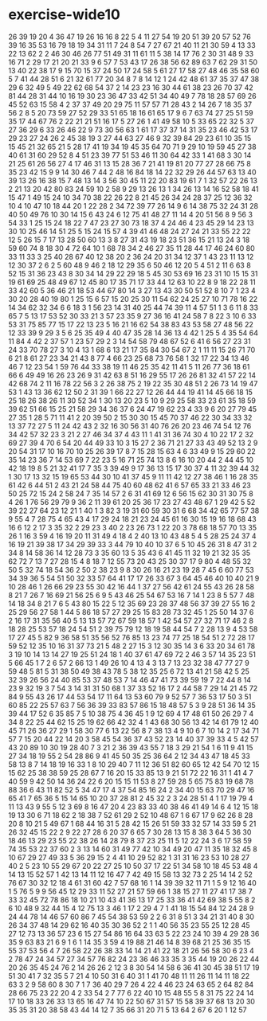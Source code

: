 # exercise-wide10
26
39
19
20
4
36
47
19
26
16
16
8
22
5
4
11
27
54
19
20
51
39
20
57
52
76
39
16
35
53
16
79
18
19
34
31
11
7
24
8
54
7
27
67
21
40
11
21
30
59
4
13
33
22
13
62
2
2
46
30
46
26
77
51
49
31
11
61
11
5
38
14
17
76
2
30
31
48
9
33
16
71
2
29
17
21
20
21
33
9
6
57
7
53
43
17
26
38
56
62
89
63
7
62
29
31
50
13
40
22
38
17
9
15
70
15
37
24
50
17
24
58
5
61
27
17
58
27
48
46
35
58
60
5
7
41
44
28
51
6
21
32
61
77
20
34
8
7
8
14
12
1
24
42
48
61
37
35
37
47
38
29
6
32
49
5
49
22
62
68
54
37
2
14
23
23
16
30
44
61
38
23
26
70
37
42
81
44
28
31
44
10
16
19
30
23
36
47
33
42
51
34
40
49
7
78
18
28
57
69
26
45
52
63
15
58
4
2
37
37
49
20
29
75
11
57
57
71
28
43
2
14
26
7
18
35
37
56
2
8
5
20
73
59
27
52
29
33
51
65
18
16
61
65
17
9
6
7
63
74
27
25
51
59
35
17
44
67
76
2
22
21
21
51
16
17
5
27
26
1
41
49
58
10
5
33
65
22
32
5
37
27
36
29
6
33
26
46
22
9
73
30
56
63
1
61
17
37
37
14
31
35
23
46
42
53
17
29
23
27
24
26
2
45
38
19
3
27
44
63
27
46
9
32
39
84
29
23
61
10
35
15
15
45
21
32
65
21
5
28
17
41
19
34
19
45
35
64
70
71
9
29
10
19
59
45
27
38
40
61
31
60
29
52
8
4
51
23
39
77
51
53
46
11
30
64
42
33
1
41
68
3
30
14
21
25
61
26
56
27
4
17
46
31
13
15
28
36
7
21
41
19
81
20
77
27
28
66
75
8
35
23
42
15
9
9
14
30
46
7
44
2
48
16
84
18
14
22
32
29
26
44
57
63
13
40
39
13
26
16
38
15
7
48
13
14
3
56
30
45
11
22
20
83
19
61
7
1
32
57
22
26
13
2
21
13
20
42
80
83
24
59
10
2
58
9
29
13
26
13
1
34
26
13
14
16
52
58
18
41
15
47
1
49
15
24
10
34
70
38
22
26
22
8
21
45
26
34
24
28
37
25
12
36
32
10
4
10
47
10
18
44
20
1
22
28
2
34
72
39
77
26
14
9
6
14
38
75
32
24
31
28
40
50
49
76
10
30
14
15
6
43
24
6
12
75
41
48
27
11
14
4
20
51
56
8
9
56
3
54
33
1
25
15
24
18
22
7
47
23
27
30
73
18
37
4
24
46
4
23
45
29
14
23
13
30
10
25
46
14
51
25
5
15
24
15
57
4
39
41
46
48
24
27
24
21
33
55
22
22
12
5
26
15
7
17
13
28
50
60
13
3
8
27
31
43
19
18
23
51
36
15
21
13
24
3
18
59
60
74
8
18
30
4
72
64
10
1
68
78
34
2
46
27
35
11
28
44
17
46
24
60
80
33
11
33
3
25
40
28
67
40
12
38
20
2
36
24
20
31
34
12
37
1
43
23
11
13
12
12
30
37
2
6
2
5
60
48
9
46
2
18
12
29
35
6
50
46
12
20
5
4
51
2
11
6
63
8
52
15
31
36
23
43
8
30
34
14
29
22
29
18
5
45
30
53
69
16
23
31
10
15
15
31
19
61
69
25
48
49
67
12
45
80
17
35
71
17
33
44
12
63
10
22
8
9
18
22
28
11
33
42
60
5
36
46
21
18
53
44
67
80
14
3
27
13
43
30
50
51
52
8
10
7
1
23
4
30
20
28
40
19
80
1
25
15
6
57
15
20
25
30
11
54
62
24
25
27
10
71
78
16
22
14
34
62
32
34
6
6
18
3
1
56
23
14
31
40
25
44
74
39
11
4
57
51
1
3
6
11
8
33
65
7
5
13
17
53
52
30
33
21
3
57
23
35
9
27
36
16
41
24
58
7
8
22
3
10
6
33
53
31
75
85
77
15
17
22
13
23
5
16
21
16
62
54
38
83
43
53
58
27
48
56
22
12
33
39
9
29
3
5
6
25
35
49
4
40
47
35
28
14
36
13
4
42
1
25
5
4
35
54
64
11
84
4
42
2
37
57
1
23
57
29
2
3
14
54
58
79
48
67
52
6
41
6
56
27
23
31
24
33
70
78
27
3
10
4
13
1
68
6
13
21
17
35
84
30
54
67
2
1
11
11
15
26
71
70
6
21
8
61
27
23
34
21
43
8
77
4
66
23
25
68
73
76
58
1
32
17
22
34
13
46
46
7
12
23
54
1
59
76
44
33
38
19
11
46
25
35
42
11
41
5
11
26
77
36
18
61
66
6
49
49
16
26
23
26
9
31
42
63
8
51
16
29
55
17
26
26
81
32
41
57
22
14
42
68
74
2
11
16
78
22
56
3
2
26
38
75
2
19
22
35
30
48
51
2
26
73
14
19
47
53
1
43
13
36
62
12
50
2
31
39
1
66
22
27
12
26
44
44
19
41
14
45
66
18
15
25
18
26
38
26
11
30
52
34
1
30
13
20
23
5
10
9
29
25
58
33
23
61
35
18
59
39
62
51
66
15
25
21
58
29
34
36
37
6
24
47
19
62
23
4
33
9
6
20
27
79
45
27
35
1
28
5
71
11
41
2
20
39
50
2
15
30
30
15
45
70
37
46
22
30
34
33
32
13
37
72
27
5
11
24
42
43
2
32
16
30
56
31
40
76
26
20
23
46
74
54
12
76
34
42
57
32
23
3
21
2
27
46
34
37
4
43
11
1
41
31
36
74
30
4
10
22
17
2
32
69
27
39
4
70
6
54
20
44
49
33
10
3
15
27
2
36
71
21
27
33
43
49
52
13
2
9
20
54
31
17
10
16
70
10
25
26
39
17
8
7
15
28
15
63
4
6
33
49
9
15
29
60
22
35
14
23
36
7
14
53
69
7
22
23
5
16
71
25
74
13
8
6
16
10
20
44
2
44
45
10
42
18
19
8
5
21
32
41
17
7
35
3
39
49
9
17
36
13
15
17
30
37
4
11
32
39
44
32
1
30
17
13
32
15
19
65
53
44
30
10
41
37
45
9
11
11
42
12
27
38
46
1
16
28
35
61
42
6
44
51
2
43
21
24
58
44
75
40
60
48
62
41
6
57
65
33
21
33
46
23
50
25
72
15
24
2
58
24
7
35
14
57
2
6
31
41
69
12
6
56
15
62
30
31
30
75
8
4
26
1
76
56
29
79
9
36
2
11
39
61
20
25
36
17
23
27
43
48
67
1
29
42
5
52
39
22
27
64
23
12
21
1
40
1
3
82
3
19
31
60
59
30
31
6
68
34
42
65
77
57
38
9
55
4
7
28
75
4
65
43
4
17
29
24
18
21
23
24
45
61
16
30
15
19
16
18
68
43
16
6
12
2
17
3
35
32
2
29
23
3
40
2
23
26
73
1
22
20
3
78
68
18
57
70
13
35
26
1
16
3
59
4
16
19
20
11
31
49
4
18
4
2
40
13
10
43
48
5
4
5
28
25
24
37
4
16
19
21
39
38
17
34
29
39
33
3
44
79
10
40
10
37
6
5
10
45
26
31
8
47
31
2
34
8
14
58
36
14
12
28
73
3
35
60
13
5
35
43
6
41
45
11
32
19
21
32
35
35
62
72
7
13
7
27
28
15
4
8
18
7
12
55
73
20
43
25
30
37
17
9
80
4
48
55
32
50
5
32
74
18
54
36
2
50
2
38
23
9
8
30
26
16
21
23
19
28
7
45
6
60
77
53
34
39
36
5
54
51
50
32
33
57
64
41
17
17
26
33
67
3
64
45
46
40
10
40
21
9
10
28
46
1
26
66
29
23
55
30
42
16
44
1
37
27
56
42
61
24
55
43
26
28
58
8
21
7
26
7
16
69
21
56
25
6
9
5
43
46
25
54
67
53
16
7
14
1
23
8
5
57
7
48
14
18
34
8
21
7
6
5
43
80
15
22
5
12
35
69
23
28
37
48
56
37
39
27
55
16
2
25
29
56
27
58
1
44
5
86
18
57
27
29
25
15
83
28
73
32
45
1
25
50
14
37
6
2
16
17
31
35
56
40
5
13
13
57
72
67
59
18
57
1
42
54
57
27
32
71
17
46
2
8
18
28
25
53
57
18
24
54
51
2
39
75
79
12
18
19
58
44
54
7
2
28
13
9
4
53
58
17
27
45
5
82
9
36
58
51
35
56
52
76
85
13
23
74
77
25
18
54
51
2
72
28
17
59
52
12
35
10
16
31
37
73
21
5
48
2
27
15
3
12
30
35
14
3
6
33
20
34
61
78
3
19
10
14
13
14
27
19
25
51
24
18
1
40
37
61
47
69
72
2
46
3
57
14
35
23
51
5
66
45
1
7
2
6
57
2
66
13
1
49
26
10
4
13
4
3
13
7
13
23
32
38
47
77
27
9
59
48
5
81
5
31
38
50
49
38
43
78
5
38
12
35
25
6
72
13
41
21
58
42
5
25
32
39
26
56
24
40
85
53
37
48
53
7
14
46
47
41
73
39
59
19
7
22
44
8
14
23
9
32
19
3
7
54
3
14
31
31
50
68
1
37
33
52
16
17
2
44
58
7
29
14
21
45
72
84
9
55
43
26
17
44
53
54
17
11
64
13
53
60
79
9
52
57
7
36
53
17
50
3
51
60
85
22
25
57
63
7
56
36
39
33
83
57
86
15
18
48
57
5
3
9
28
51
36
14
35
39
44
17
52
6
35
85
7
5
10
38
75
4
36
45
1
9
12
69
4
17
48
61
50
26
29
7
4
34
8
22
25
44
62
15
25
19
62
66
42
32
4
1
43
68
30
56
13
42
14
61
79
12
40
45
71
26
36
27
29
1
58
30
77
6
13
22
56
8
7
38
13
4
9
10
6
7
10
14
2
17
34
71
57
7
15
20
44
22
14
20
3
58
45
54
36
37
43
52
23
14
40
37
39
33
4
5
42
57
43
20
89
10
30
19
28
40
7
3
21
2
36
39
43
55
7
18
3
29
21
54
1
6
11
9
41
15
27
34
18
19
55
2
54
28
86
9
41
45
50
35
25
36
64
2
12
34
43
47
18
45
33
58
13
8
7
14
18
19
16
33
1
8
10
29
40
7
11
12
36
51
82
60
65
12
42
54
70
12
15
15
62
25
38
38
59
25
28
67
7
16
20
15
33
85
13
9
21
51
72
22
16
31
1
41
4
7
40
59
9
42
50
14
36
24
22
6
20
15
15
11
53
8
27
59
28
5
65
75
83
19
68
78
88
36
6
43
11
82
52
5
34
47
17
4
37
54
85
16
24
2
34
40
15
63
70
29
47
16
65
41
7
65
36
5
15
14
65
10
20
37
28
81
2
45
32
2
3
24
28
51
4
1
17
19
79
4
11
13
43
9
55
5
12
3
69
8
16
47
20
4
23
83
33
40
38
46
41
49
14
6
4
12
15
18
19
13
30
6
71
18
62
2
18
38
7
52
61
29
2
52
10
48
67
1
6
67
17
9
62
26
8
28
20
8
10
21
5
49
67
1
68
44
16
31
5
28
42
15
26
51
59
33
32
57
14
33
59
5
21
26
32
45
15
22
2
9
22
27
28
6
20
37
6
65
7
30
28
13
15
8
38
3
64
5
36
30
18
46
13
29
23
55
22
38
26
14
28
79
8
37
23
25
11
5
12
22
24
3
6
17
58
59
74
35
53
22
37
60
2
3
13
14
60
31
49
77
42
10
34
49
20
47
11
35
18
32
45
8
10
67
29
27
49
33
5
36
29
15
2
4
41
10
29
52
82
1
31
31
16
23
53
10
28
27
40
2
5
23
10
55
29
67
20
22
27
25
10
50
37
17
22
51
34
58
10
18
45
53
48
4
14
13
15
52
57
1
42
13
14
11
12
16
47
7
42
49
15
58
13
32
73
2
25
14
14
2
52
76
67
30
32
12
18
4
61
31
60
42
7
57
68
16
1
14
39
39
32
11
71
1
5
9
12
16
40
1
5
76
5
9
9
56
45
12
29
33
11
52
27
21
57
59
66
1
38
15
27
11
27
41
17
38
7
33
32
45
72
78
86
18
10
21
10
43
41
36
13
17
25
33
36
41
42
69
38
5
55
8
2
6
10
48
9
32
44
15
4
12
75
13
3
46
1
17
2
29
4
7
1
41
18
15
54
84
12
24
28
9
24
44
78
14
46
57
60
86
7
45
54
38
53
59
2
2
6
31
8
51
3
34
21
31
40
8
30
26
34
37
48
14
29
62
16
40
35
30
36
52
2
1
1
40
56
35
23
55
25
12
28
45
27
12
73
13
36
57
23
6
15
27
54
86
16
64
33
63
5
22
23
24
10
39
4
29
28
36
35
9
63
83
21
6
9
1
6
1
14
35
3
59
4
19
88
21
46
14
8
39
68
21
25
36
35
15
55
37
53
56
4
7
26
58
22
26
38
33
14
14
21
41
22
18
21
26
56
58
30
6
23
4
2
78
47
24
34
57
27
34
57
76
82
24
23
36
46
33
35
3
35
44
19
20
26
22
44
20
26
35
45
24
76
2
14
26
26
2
12
3
8
30
54
14
58
6
36
41
30
45
38
51
17
19
51
30
41
7
32
35
5
7
21
4
10
50
31
6
40
31
1
41
70
48
11
11
26
11
14
11
18
22
63
3
2
9
58
60
8
30
7
1
7
36
40
29
7
26
4
22
4
46
23
24
63
65
2
64
82
84
28
66
75
23
22
20
4
2
33
54
2
7
77
6
22
40
10
15
48
55
5
8
31
75
22
24
14
17
10
18
33
26
33
13
65
16
47
74
10
22
50
67
31
57
15
58
39
37
68
13
20
30
35
35
31
20
38
58
43
44
14
12
7
35
66
31
20
71
5
13
64
2
67
6
20
1
12
57
